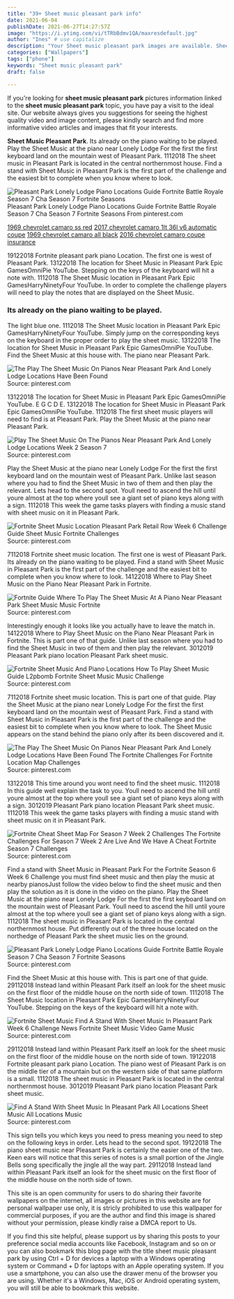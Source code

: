```yaml
---
title: "39+ Sheet music pleasant park info"
date: 2021-06-04
publishDate: 2021-06-27T14:27:57Z
image: "https://i.ytimg.com/vi/tTRbBdmv1QA/maxresdefault.jpg"
author: "Ines" # use capitalize
description: "Your Sheet music pleasant park images are available. Sheet music pleasant park are a topic that is being searched for and liked by netizens today. You can Find and Download the Sheet music pleasant park files here. Download all royalty-free vectors."
categories: ["Wallpapers"]
tags: ["phone"]
keywords: "Sheet music pleasant park"
draft: false

---
```


If you're looking for **sheet music pleasant park** pictures information linked to the **sheet music pleasant park** topic, you have pay a visit to the ideal  site.  Our website always  gives you  suggestions  for seeing  the highest  quality video and image  content, please kindly search and find more informative video articles and images  that fit your interests.

**Sheet Music Pleasant Park**. Its already on the piano waiting to be played. Play the Sheet Music at the piano near Lonely Lodge For the first the first keyboard land on the mountain west of Pleasant Park. 1112018 The sheet music in Pleasant Park is located in the central northernmost house. Find a stand with Sheet Music in Pleasant Park is the first part of the challenge and the easiest bit to complete when you know where to look.

![Pleasant Park Lonely Lodge Piano Locations Guide Fortnite Battle Royale Season 7 Cha Season 7 Fortnite Seasons](https://i.pinimg.com/originals/68/c6/ab/68c6ab5a8a72d162554bdab09247de2c.jpg "Pleasant Park Lonely Lodge Piano Locations Guide Fortnite Battle Royale Season 7 Cha Season 7 Fortnite Seasons")
Pleasant Park Lonely Lodge Piano Locations Guide Fortnite Battle Royale Season 7 Cha Season 7 Fortnite Seasons From pinterest.com

[1969 chevrolet camaro ss red](/1969-chevrolet-camaro-ss-red/)
[2017 chevrolet camaro 1lt 36l v6 automatic coupe](/2017-chevrolet-camaro-1lt-36l-v6-automatic-coupe/)
[1969 chevrolet camaro all black](/1969-chevrolet-camaro-all-black/)
[2016 chevrolet camaro coupe insurance](/2016-chevrolet-camaro-coupe-insurance/)

19122018 Fortnite pleasant park piano Location. The first one is west of Pleasant Park. 13122018 The location for Sheet Music in Pleasant Park Epic GamesOmniPie YouTube. Stepping on the keys of the keyboard will hit a note with. 1112018 The Sheet Music location in Pleasant Park Epic GamesHarryNinetyFour YouTube. In order to complete the challenge players will need to play the notes that are displayed on the Sheet Music.

### Its already on the piano waiting to be played.

The light blue one. 1112018 The Sheet Music location in Pleasant Park Epic GamesHarryNinetyFour YouTube. Simply jump on the corresponding keys on the keyboard in the proper order to play the sheet music. 13122018 The location for Sheet Music in Pleasant Park Epic GamesOmniPie YouTube. Find the Sheet Music at this house with. The piano near Pleasant Park.


![The Play The Sheet Music On Pianos Near Pleasant Park And Lonely Lodge Locations Have Been Found](https://i.pinimg.com/originals/da/c0/c2/dac0c21827b4718515e4fb25a0d0a510.jpg "The Play The Sheet Music On Pianos Near Pleasant Park And Lonely Lodge Locations Have Been Found")
Source: pinterest.com

13122018 The location for Sheet Music in Pleasant Park Epic GamesOmniPie YouTube. E G C D E. 13122018 The location for Sheet Music in Pleasant Park Epic GamesOmniPie YouTube. 1112018 The first sheet music players will need to find is at Pleasant Park. Play the Sheet Music at the piano near Pleasant Park.

![Play The Sheet Music On The Pianos Near Pleasant Park And Lonely Lodge Locations Week 2 Season 7](https://i.pinimg.com/600x315/d2/5d/30/d25d30bddb03850c7d69e65faa7db25d.jpg "Play The Sheet Music On The Pianos Near Pleasant Park And Lonely Lodge Locations Week 2 Season 7")
Source: pinterest.com

Play the Sheet Music at the piano near Lonely Lodge For the first the first keyboard land on the mountain west of Pleasant Park. Unlike last season where you had to find the Sheet Music in two of them and then play the relevant. Lets head to the second spot. Youll need to ascend the hill until youre almost at the top where youll see a giant set of piano keys along with a sign. 1112018 This week the game tasks players with finding a music stand with sheet music on it in Pleasant Park.

![Fortnite Sheet Music Location Pleasant Park Retail Row Week 6 Challenge Guide Sheet Music Fortnite Challenges](https://i.pinimg.com/originals/b7/29/c7/b729c7885235559bfbe8f7aceb366cb9.png "Fortnite Sheet Music Location Pleasant Park Retail Row Week 6 Challenge Guide Sheet Music Fortnite Challenges")
Source: pinterest.com

7112018 Fortnite sheet music location. The first one is west of Pleasant Park. Its already on the piano waiting to be played. Find a stand with Sheet Music in Pleasant Park is the first part of the challenge and the easiest bit to complete when you know where to look. 14122018 Where to Play Sheet Music on the Piano Near Pleasant Park in Fortnite.

![Fortnite Guide Where To Play The Sheet Music At A Piano Near Pleasant Park Sheet Music Music Fortnite](https://i.pinimg.com/736x/09/5e/14/095e14c54faa610ef6138adc348361e0.jpg "Fortnite Guide Where To Play The Sheet Music At A Piano Near Pleasant Park Sheet Music Music Fortnite")
Source: pinterest.com

Interestingly enough it looks like you actually have to leave the match in. 14122018 Where to Play Sheet Music on the Piano Near Pleasant Park in Fortnite. This is part one of that guide. Unlike last season where you had to find the Sheet Music in two of them and then play the relevant. 3012019 Pleasant Park piano location Pleasant Park sheet music.

![Fortnite Sheet Music And Piano Locations How To Play Sheet Music Guide L2pbomb Fortnite Sheet Music Music Challenge](https://i.pinimg.com/originals/e3/52/1c/e3521ccc453ecea21cc82571d8378da5.jpg "Fortnite Sheet Music And Piano Locations How To Play Sheet Music Guide L2pbomb Fortnite Sheet Music Music Challenge")
Source: pinterest.com

7112018 Fortnite sheet music location. This is part one of that guide. Play the Sheet Music at the piano near Lonely Lodge For the first the first keyboard land on the mountain west of Pleasant Park. Find a stand with Sheet Music in Pleasant Park is the first part of the challenge and the easiest bit to complete when you know where to look. The Sheet Music appears on the stand behind the piano only after its been discovered and it.

![The Play The Sheet Music On Pianos Near Pleasant Park And Lonely Lodge Locations Have Been Found The Fortnite Challenges For Fortnite Location Map Challenges](https://i.pinimg.com/originals/46/c2/58/46c258a1fdd6dc014537d285307479ca.jpg "The Play The Sheet Music On Pianos Near Pleasant Park And Lonely Lodge Locations Have Been Found The Fortnite Challenges For Fortnite Location Map Challenges")
Source: pinterest.com

13122018 This time around you wont need to find the sheet music. 1112018 In this guide well explain the task to you. Youll need to ascend the hill until youre almost at the top where youll see a giant set of piano keys along with a sign. 3012019 Pleasant Park piano location Pleasant Park sheet music. 1112018 This week the game tasks players with finding a music stand with sheet music on it in Pleasant Park.

![Fortnite Cheat Sheet Map For Season 7 Week 2 Challenges The Fortnite Challenges For Season 7 Week 2 Are Live And We Have A Cheat Fortnite Season 7 Challenges](https://i.pinimg.com/originals/3f/64/c4/3f64c4f8b488de491bbffef7afbdb62e.jpg "Fortnite Cheat Sheet Map For Season 7 Week 2 Challenges The Fortnite Challenges For Season 7 Week 2 Are Live And We Have A Cheat Fortnite Season 7 Challenges")
Source: pinterest.com

Find a stand with Sheet Music in Pleasant Park For the Fortnite Season 6 Week 6 Challenge you must find sheet music and then play the music at nearby pianosJust follow the video below to find the sheet music and then play the solution as it is done in the video on the piano. Play the Sheet Music at the piano near Lonely Lodge For the first the first keyboard land on the mountain west of Pleasant Park. Youll need to ascend the hill until youre almost at the top where youll see a giant set of piano keys along with a sign. 1112018 The sheet music in Pleasant Park is located in the central northernmost house. Put differently out of the three house located on the northedge of Pleasant Park the sheet music lies on the ground.

![Pleasant Park Lonely Lodge Piano Locations Guide Fortnite Battle Royale Season 7 Cha Season 7 Fortnite Seasons](https://i.pinimg.com/originals/68/c6/ab/68c6ab5a8a72d162554bdab09247de2c.jpg "Pleasant Park Lonely Lodge Piano Locations Guide Fortnite Battle Royale Season 7 Cha Season 7 Fortnite Seasons")
Source: pinterest.com

Find the Sheet Music at this house with. This is part one of that guide. 29112018 Instead land within Pleasant Park itself an look for the sheet music on the first floor of the middle house on the north side of town. 1112018 The Sheet Music location in Pleasant Park Epic GamesHarryNinetyFour YouTube. Stepping on the keys of the keyboard will hit a note with.

![Fortnite Sheet Music Find A Stand With Sheet Music In Pleasant Park Week 6 Challenge News Fortnite Sheet Music Video Game Music](https://i.pinimg.com/564x/cc/bd/b1/ccbdb1b3db993f86001bc3cb8ba7dc81.jpg "Fortnite Sheet Music Find A Stand With Sheet Music In Pleasant Park Week 6 Challenge News Fortnite Sheet Music Video Game Music")
Source: pinterest.com

29112018 Instead land within Pleasant Park itself an look for the sheet music on the first floor of the middle house on the north side of town. 19122018 Fortnite pleasant park piano Location. The piano west of Pleasant Park is on the middle tier of a mountain but on the western side of that same platform is a small. 1112018 The sheet music in Pleasant Park is located in the central northernmost house. 3012019 Pleasant Park piano location Pleasant Park sheet music.

![Find A Stand With Sheet Music In Pleasant Park All Locations Sheet Music All Locations Music](https://i.ytimg.com/vi/tTRbBdmv1QA/maxresdefault.jpg "Find A Stand With Sheet Music In Pleasant Park All Locations Sheet Music All Locations Music")
Source: pinterest.com

This sign tells you which keys you need to press meaning you need to step on the following keys in order. Lets head to the second spot. 19122018 The piano sheet music near Pleasant Park is certainly the easier one of the two. Keen ears will notice that this series of notes is a small portion of the Jingle Bells song specifically the jingle all the way part. 29112018 Instead land within Pleasant Park itself an look for the sheet music on the first floor of the middle house on the north side of town.

This site is an open community for users to do sharing their favorite wallpapers on the internet, all images or pictures in this website are for personal wallpaper use only, it is stricly prohibited to use this wallpaper for commercial purposes, if you are the author and find this image is shared without your permission, please kindly raise a DMCA report to Us.

If you find this site helpful, please support us by sharing this posts to your preference social media accounts like Facebook, Instagram and so on or you can also bookmark this blog page with the title sheet music pleasant park by using Ctrl + D for devices a laptop with a Windows operating system or Command + D for laptops with an Apple operating system. If you use a smartphone, you can also use the drawer menu of the browser you are using. Whether it's a Windows, Mac, iOS or Android operating system, you will still be able to bookmark this website.
